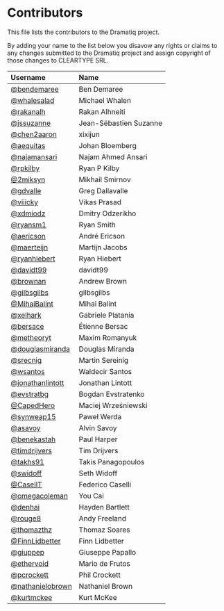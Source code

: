 # Contributors

This file lists the contributors to the Dramatiq project.

By adding your name to the list below you disavow any rights or claims
to any changes submitted to the Dramatiq project and assign copyright
of those changes to CLEARTYPE SRL.

| Username                                              | Name                   |
| :-------                                              | :---                   |
| [@bendemaree](https://github.com/bendemaree)          | Ben Demaree            |
| [@whalesalad](https://github.com/whalesalad)          | Michael Whalen         |
| [@rakanalh](https://github.com/rakanalh)              | Rakan Alhneiti         |
| [@jssuzanne](https://github.com/jssuzanne)            | Jean-Sébastien Suzanne |
| [@chen2aaron](https://github.com/chen2aaron)          | xixijun                |
| [@aequitas](https://github.com/aequitas)              | Johan Bloemberg        |
| [@najamansari](https://github.com/najamansari)        | Najam Ahmed Ansari     |
| [@rpkilby](https://github.com/rpkilby)                | Ryan P Kilby           |
| [@2miksyn](https://github.com/2miksyn)                | Mikhail Smirnov        |
| [@gdvalle](https://github.com/gdvalle)                | Greg Dallavalle        |
| [@viiicky](https://github.com/viiicky)                | Vikas Prasad           |
| [@xdmiodz](https://github.com/xdmiodz)                | Dmitry Odzerikho       |
| [@ryansm1](https://github.com/ryansm1)                | Ryan Smith             |
| [@aericson](https://github.com/aericson)              | André Ericson          |
| [@maerteijn](https://github.com/maerteijn)            | Martijn Jacobs         |
| [@ryanhiebert](https://github.com/ryanhiebert)        | Ryan Hiebert           |
| [@davidt99](https://github.com/davidt99)              | davidt99               |
| [@brownan](https://github.com/brownan)                | Andrew Brown           |
| [@gilbsgilbs](https://github.com/gilbsgilbs)          | gilbsgilbs             |
| [@MihaiBalint](https://github.com/MihaiBalint)        | Mihai Balint           |
| [@xelhark](https://github.com/xelhark)                | Gabriele Platania      |
| [@bersace](https://github.com/bersace)                | Étienne Bersac         |
| [@metheoryt](https://github.com/metheoryt)            | Maxim Romanyuk         |
| [@douglasmiranda](https://github.com/douglasmiranda)  | Douglas Miranda        |
| [@srecnig](https://github.com/srecnig)                | Martin Sereinig        |
| [@wsantos](https://github.com/wsantos)                | Waldecir Santos        |
| [@jonathanlintott](http://github.com/jonathanlintott) | Jonathan Lintott       |
| [@evstratbg](https://github.com/evstratbg)            | Bogdan Evstratenko     |
| [@CapedHero](https://github.com/CapedHero)            | Maciej Wrześniewski    |
| [@synweap15](https://github.com/synweap15)            | Paweł Werda            |
| [@asavoy](https://github.com/asavoy)                  | Alvin Savoy            |
| [@benekastah](https://github.com/benekastah)          | Paul Harper            |
| [@timdrijvers](https://github.com/timdrijvers)        | Tim Drijvers           |
| [@takhs91](https://github.com/takhs91)                | Takis Panagopoulos     |
| [@swidoff](https://github.com/swidoff)                | Seth Widoff            |
| [@CaselIT](https://github.com/CaselIT)                | Federico Caselli       |
| [@omegacoleman](https://github.com/omegacoleman)      | You Cai                |
| [@denhai](https://github.com/denhai)                  | Hayden Bartlett        |
| [@rouge8](https://github.com/rouge8)                  | Andy Freeland          |
| [@thomazthz](https://github.com/thomazthz)            | Thomaz Soares          |
| [@FinnLidbetter](https://github.com/FinnLidbetter)    | Finn Lidbetter         |
| [@giuppep](https://github.com/giuppep)                | Giuseppe Papallo       |
| [@ethervoid](https://github.com/ethervoid)            | Mario de Frutos        |
| [@pcrockett](https://github.com/pcrockett)            | Phil Crockett          |
| [@nathanielobrown](https://github.com/nathanielobrown)| Nathaniel Brown        |
| [@kurtmckee](https://github.com/kurtmckee)            | Kurt McKee             |
